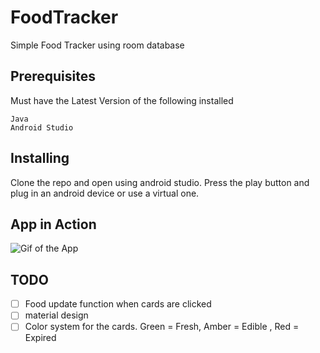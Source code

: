 # FoodTracker
Simple Food Tracker using room database


## Prerequisites

  Must have the Latest Version of the following installed
  ```
  Java
  Android Studio
  ```
  
## Installing 
  Clone the repo and open using android studio.
  Press the play button and plug in an android device or use a virtual one.



## App in Action
![Gif of the App](https://i.imgur.com/uuA3sGG.gif)

## TODO

- [ ] Food update function when cards are clicked
- [ ] material design
- [ ] Color system for the cards. Green = Fresh, Amber = Edible , Red = Expired
